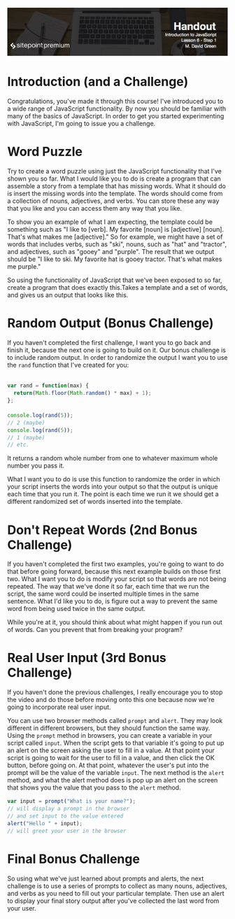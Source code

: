 ![](headings/introjs6.1.jpg)

# Introduction (and a Challenge)

Congratulations, you've made it through this course! I've introduced you to a wide range of JavaScript functionality. By now you should be familiar with many of the basics of JavaScript. In order to get you started experimenting with JavaScript, I'm going to issue you a challenge.

# Word Puzzle

Try to create a word puzzle using just the JavaScript functionality that I've shown you so far. What I would like you to do is create a program that can assemble a story from a template that has missing words. What it should do is insert the missing words into the template. The words should come from a collection of nouns, adjectives, and verbs. You can store these any way that you like and you can access them any way that you like.

To show you an example of what I am expecting, the template could be something such as "I like to [verb]. My favorite [noun] is [adjective] [noun]. That's what makes me [adjective]." So for example, we might have a set of words that includes verbs, such as "ski", nouns, such as "hat" and "tractor", and adjectives, such as "gooey" and "purple". The result that we output should be "I like to ski. My favorite hat is gooey tractor. That's what makes me purple."

So using the functionality of JavaScript that we've been exposed to so far, create a program that does exactly this.Takes a template and a set of words, and gives us an output that looks like this.

# Random Output (Bonus Challenge)

If you haven't completed the first challenge, I want you to go back and finish it, because the next one is going to build on it. Our bonus challenge is to include random output. In order to randomize the output I want you to use the `rand` function that I've created for you:

```js

var rand = function(max) {
  return(Math.floor(Math.random() * max) + 1);
};

console.log(rand(5));
// 2 (maybe)
console.log(rand(5));
// 1 (maybe)
// etc.
```

It returns a random whole number from one to whatever maximum whole number you pass it.

What I want you to do is use this function to randomize the order in which your script inserts the words into your output so that the output is unique each time that you run it. The point is each time we run it we should get a different randomized set of words inserted into the template.

# Don't Repeat Words (2nd Bonus Challenge)

If you haven't completed the first two examples, you're going to want to do that before going forward, because this next example builds on those first two. What I want you to do is modify your script so that words are not being repeated. The way that we've done it so far, each time that we run the script, the same word could be inserted multiple times in the same sentence. What I'd like you to do, is figure out a way to prevent the same word from being used twice in the same output.

While you're at it, you should think about what might happen if you run out of words. Can you prevent that from breaking your program?

# Real User Input (3rd Bonus Challenge)

If you haven't done the previous challenges, I really encourage you to stop the video and do those before moving onto this one because now we're going to incorporate real user input.

You can use two browser methods called `prompt` and `alert`. They may look different in different browsers, but they should function the same way. Using the `prompt` method in browsers, you can create a variable in your script called `input`. When the script gets to that variable it's going to put up an alert on the screen asking the user to fill in a value. At that point your script is going to wait for the user to fill in a value, and then click the OK button, before going on. At that point, whatever the user's put into the prompt will be the value of the variable `input`. The next method is the `alert` method, and what the alert method does is pop up an alert on the screen that shows you the value that you pass to the `alert` method.

```js
var input = prompt("What is your name?");
// will display a prompt in the browser
// and set input to the value entered
alert("Hello " + input);
// will greet your user in the browser
```

# Final Bonus Challenge

So using what we've just learned about prompts and alerts, the next challenge is to use a series of prompts to collect as many nouns, adjectives, and verbs as you need to fill out your particular template. Then use an alert to display your final story output after you've collected the last word from your user.